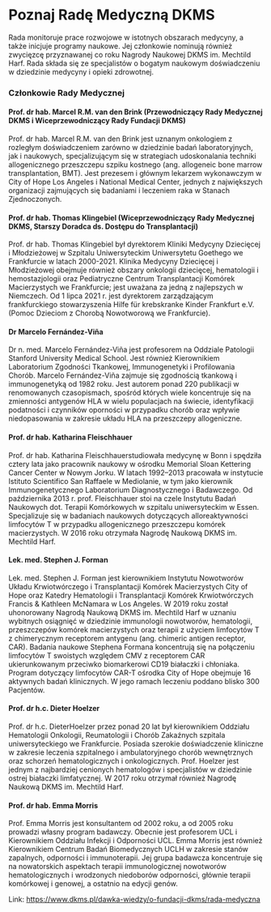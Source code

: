 # Poznaj Radę Medyczną DKMS

Rada monitoruje prace rozwojowe w istotnych obszarach medycyny, a także inicjuje programy naukowe. Jej członkowie nominują również zwycięzcę przyznawanej co roku Nagrody Naukowej DKMS im. Mechtild Harf. Rada składa się ze specjalistów o bogatym naukowym doświadczeniu w dziedzinie medycyny i opieki zdrowotnej.


### Członkowie Rady Medycznej


#### Prof. dr hab. Marcel R.M. van den Brink (Przewodniczący Rady Medycznej DKMS i Wiceprzewodniczący Rady Fundacji DKMS)


Prof. dr hab. Marcel R.M. van den Brink jest uznanym onkologiem z rozległym doświadczeniem zarówno w dziedzinie badań laboratoryjnych, jak i naukowych, specjalizującym się w strategiach udoskonalania techniki allogenicznego przeszczepu szpiku kostnego (ang. allogeneic bone marrow transplantation, BMT). Jest prezesem i głównym lekarzem wykonawczym w City of Hope Los Angeles i National Medical Center, jednych z największych organizacji zajmujących się badaniami i leczeniem raka w Stanach Zjednoczonych.


#### Prof. dr hab. Thomas Klingebiel (Wiceprzewodniczący Rady Medycznej DKMS, Starszy Doradca ds. Dostępu do Transplantacji)


Prof. dr hab. Thomas Klingebiel był dyrektorem Kliniki Medycyny Dziecięcej i Młodzieżowej w Szpitalu Uniwersyteckim Uniwersytetu Goethego we Frankfurcie w latach 2000\-2021\. Klinika Medycyny Dziecięcej i Młodzieżowej obejmuje również obszary onkologii dziecięcej, hematologii i hemostazjologii oraz Pediatryczne Centrum Transplantacji Komórek Macierzystych we Frankfurcie; jest uważana za jedną z najlepszych w Niemczech. Od 1 lipca 2021 r. jest dyrektorem zarządzającym frankfurckiego stowarzyszenia Hilfe für krebskranke Kinder Frankfurt e.V. (Pomoc Dzieciom z Chorobą Nowotworową we Frankfurcie).


#### Dr Marcelo Fernández\-Viña


Dr n. med. Marcelo Fernández\-Viña jest profesorem na Oddziale Patologii Stanford University Medical School. Jest również Kierownikiem Laboratorium Zgodności Tkankowej, Immunogenetyki i Profilowania Chorób. Marcelo Fernández\-Viña zajmuje się zgodnością tkankową i immunogenetyką od 1982 roku. Jest autorem ponad 220 publikacji w renomowanych czasopismach, spośród których wiele koncentruje się na zmienności antygenów HLA w wielu populacjach na świecie, identyfikacji podatności i czynników oporności w przypadku chorób oraz wpływie niedopasowania w zakresie układu HLA na przeszczepy allogeniczne.


#### Prof. dr hab. Katharina Fleischhauer


Prof. dr hab. Katharina Fleischhauerstudiowała medycynę w Bonn i spędziła cztery lata jako pracownik naukowy w ośrodku Memorial Sloan Kettering Cancer Center w Nowym Jorku. W latach 1992–2013 pracowała w instytucie Istituto Scientifico San Raffaele w Mediolanie, w tym jako kierownik Immunogenetycznego Laboratorium Diagnostycznego i Badawczego. Od października 2013 r. prof. Fleischhauer stoi na czele Instytutu Badań Naukowych dot. Terapii Komórkowych w szpitalu uniwersyteckim w Essen. Specjalizuje się w badaniach naukowych dotyczących alloreaktywności limfocytów T w przypadku allogenicznego przeszczepu komórek macierzystych. W 2016 roku otrzymała Nagrodę Naukową DKMS im. Mechtild Harf.


#### Lek. med. Stephen J. Forman


Lek. med. Stephen J. Forman jest kierownikiem Instytutu Nowotworów Układu Krwiotwórczego i Transplantacji Komórek Macierzystych City of Hope oraz Katedry Hematologii i Transplantacji Komórek Krwiotwórczych Francis \& Kathleen McNamara w Los Angeles. W 2019 roku został uhonorowany Nagrodą Naukową DKMS im. Mechtild Harf w uznaniu wybitnych osiągnięć w dziedzinie immunologii nowotworów, hematologii, przeszczepów komórek macierzystych oraz terapii z użyciem limfocytów T z chimerycznym receptorem antygenu (ang. chimeric antigen receptor, CAR). Badania naukowe Stephena Formana koncentrują się na połączeniu limfocytów T swoistych względem CMV z receptorem CAR ukierunkowanym przeciwko biomarkerowi CD19 białaczki i chłoniaka. Program dotyczący limfocytów CAR\-T ośrodka City of Hope obejmuje 16 aktywnych badań klinicznych. W jego ramach leczeniu poddano blisko 300 Pacjentów.


#### Prof. dr h.c. Dieter Hoelzer


Prof. dr h.c. DieterHoelzer przez ponad 20 lat był kierownikiem Oddziału Hematologii Onkologii, Reumatologii i Chorób Zakaźnych szpitala uniwersyteckiego we Frankfurcie. Posiada szerokie doświadczenie kliniczne w zakresie leczenia szpitalnego i ambulatoryjnego chorób wewnętrznych oraz schorzeń hematologicznych i onkologicznych. Prof. Hoelzer jest jednym z najbardziej cenionych hematologów i specjalistów w dziedzinie ostrej białaczki limfatycznej. W 2017 roku otrzymał również Nagrodę Naukową DKMS im. Mechtild Harf.


#### Prof. dr hab. Emma Morris


Prof. Emma Morris jest konsultantem od 2002 roku, a od 2005 roku prowadzi własny program badawczy. Obecnie jest profesorem UCL i Kierownikiem Oddziału Infekcji i Odporności UCL. Emma Morris jest również Kierownikiem Centrum Badań Biomedycznych UCLH w zakresie stanów zapalnych, odporności i immunoterapii. Jej grupa badawcza koncentruje się na nowatorskich aspektach terapii immunologicznej nowotworów hematologicznych i wrodzonych niedoborów odporności, głównie terapii komórkowej i genowej, a ostatnio na edycji genów.



Link: https://www.dkms.pl/dawka-wiedzy/o-fundacji-dkms/rada-medyczna
